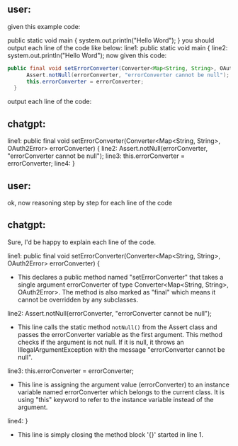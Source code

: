 

## user: 

given this example code: 

 public static void main { 
  system.out.println("Hello Word"); 
 } 
 you should output each line of the code like below: 
 line1: public static void main { 
  line2:      system.out.println("Hello Word");
 now given this code: 
  ```java
public final void setErrorConverter(Converter<Map<String, String>, OAuth2Error> errorConverter) {
		Assert.notNull(errorConverter, "errorConverter cannot be null");
		this.errorConverter = errorConverter;
	}
```

  output each line of the code:

## chatgpt: 

line1: public final void setErrorConverter(Converter<Map<String, String>, OAuth2Error> errorConverter) {
line2:		Assert.notNull(errorConverter, "errorConverter cannot be null");
line3:		this.errorConverter = errorConverter;
line4:	}

## user: 

ok, now reasoning step by step for each line of the code

## chatgpt: 

Sure, I'd be happy to explain each line of the code.

line1: public final void setErrorConverter(Converter<Map<String, String>, OAuth2Error> errorConverter) {
- This declares a public method named "setErrorConverter" that takes a single argument errorConverter of type Converter<Map<String, String>, OAuth2Error>. The method is also marked as "final" which means it cannot be overridden by any subclasses.

line2: Assert.notNull(errorConverter, "errorConverter cannot be null");
- This line calls the static method `notNull()` from the Assert class and passes the errorConverter variable as the first argument. This method checks if the argument is not null. If it is null, it throws an IllegalArgumentException with the message "errorConverter cannot be null".

line3: this.errorConverter = errorConverter;
- This line is assigning the argument value (errorConverter) to an instance variable named errorConverter which belongs to the current class. It is using "this" keyword to refer to the instance variable instead of the argument.

line4: }
- This line is simply closing the method block '{}' started in line 1.